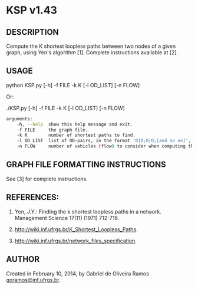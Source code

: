 # KSP v1.43

## DESCRIPTION
Compute the K shortest loopless paths between two nodes of a given graph, using Yen's algorithm [1]. Complete instructions available at [2].

## USAGE
python KSP.py [-h] -f FILE -k K [-l OD_LIST] [-n FLOW]

Or:

./KSP.py [-h] -f FILE -k K [-l OD_LIST] [-n FLOW]
```sh
arguments:
	-h, --help	show this help message and exit.
	-f FILE		the graph file.
	-k K		number of shortest paths to find.
	-l OD_LIST	list of OD-pairs, in the format 'O|D;O|D;[and so on]', where O are valid origin nodes, and D are valid destination nodes.
	-n FLOW		number of vehicles (flow) to consider when computing the links' costs.
```

## GRAPH FILE FORMATTING INSTRUCTIONS

See [3] for complete instructions.

## REFERENCES:

1. Yen, J.Y.: Finding the k shortest loopless paths in a network. Management Science 17(11) (1971) 712-716.

2. http://wiki.inf.ufrgs.br/K_Shortest_Loopless_Paths.

3. http://wiki.inf.ufrgs.br/network_files_specification.

## AUTHOR

Created in February 10, 2014, by Gabriel de Oliveira Ramos <goramos@inf.ufrgs.br>.
